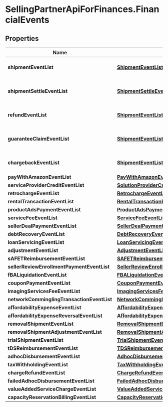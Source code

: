 # SellingPartnerApiForFinances.FinancialEvents

## Properties
Name | Type | Description | Notes
------------ | ------------- | ------------- | -------------
**shipmentEventList** | [**ShipmentEventList**](ShipmentEventList.md) | A list of shipment events. | [optional] 
**shipmentSettleEventList** | [**ShipmentSettleEventList**](ShipmentSettleEventList.md) | A list of Shipment Settle events. | [optional] 
**refundEventList** | [**ShipmentEventList**](ShipmentEventList.md) | A list of refund events. | [optional] 
**guaranteeClaimEventList** | [**ShipmentEventList**](ShipmentEventList.md) | A list of guarantee claim events. | [optional] 
**chargebackEventList** | [**ShipmentEventList**](ShipmentEventList.md) | A list of chargeback events. | [optional] 
**payWithAmazonEventList** | [**PayWithAmazonEventList**](PayWithAmazonEventList.md) |  | [optional] 
**serviceProviderCreditEventList** | [**SolutionProviderCreditEventList**](SolutionProviderCreditEventList.md) |  | [optional] 
**retrochargeEventList** | [**RetrochargeEventList**](RetrochargeEventList.md) |  | [optional] 
**rentalTransactionEventList** | [**RentalTransactionEventList**](RentalTransactionEventList.md) |  | [optional] 
**productAdsPaymentEventList** | [**ProductAdsPaymentEventList**](ProductAdsPaymentEventList.md) |  | [optional] 
**serviceFeeEventList** | [**ServiceFeeEventList**](ServiceFeeEventList.md) |  | [optional] 
**sellerDealPaymentEventList** | [**SellerDealPaymentEventList**](SellerDealPaymentEventList.md) |  | [optional] 
**debtRecoveryEventList** | [**DebtRecoveryEventList**](DebtRecoveryEventList.md) |  | [optional] 
**loanServicingEventList** | [**LoanServicingEventList**](LoanServicingEventList.md) |  | [optional] 
**adjustmentEventList** | [**AdjustmentEventList**](AdjustmentEventList.md) |  | [optional] 
**sAFETReimbursementEventList** | [**SAFETReimbursementEventList**](SAFETReimbursementEventList.md) |  | [optional] 
**sellerReviewEnrollmentPaymentEventList** | [**SellerReviewEnrollmentPaymentEventList**](SellerReviewEnrollmentPaymentEventList.md) |  | [optional] 
**fBALiquidationEventList** | [**FBALiquidationEventList**](FBALiquidationEventList.md) |  | [optional] 
**couponPaymentEventList** | [**CouponPaymentEventList**](CouponPaymentEventList.md) |  | [optional] 
**imagingServicesFeeEventList** | [**ImagingServicesFeeEventList**](ImagingServicesFeeEventList.md) |  | [optional] 
**networkComminglingTransactionEventList** | [**NetworkComminglingTransactionEventList**](NetworkComminglingTransactionEventList.md) |  | [optional] 
**affordabilityExpenseEventList** | [**AffordabilityExpenseEventList**](AffordabilityExpenseEventList.md) |  | [optional] 
**affordabilityExpenseReversalEventList** | [**AffordabilityExpenseEventList**](AffordabilityExpenseEventList.md) |  | [optional] 
**removalShipmentEventList** | [**RemovalShipmentEventList**](RemovalShipmentEventList.md) |  | [optional] 
**removalShipmentAdjustmentEventList** | [**RemovalShipmentAdjustmentEventList**](RemovalShipmentAdjustmentEventList.md) |  | [optional] 
**trialShipmentEventList** | [**TrialShipmentEventList**](TrialShipmentEventList.md) |  | [optional] 
**tDSReimbursementEventList** | [**TDSReimbursementEventList**](TDSReimbursementEventList.md) |  | [optional] 
**adhocDisbursementEventList** | [**AdhocDisbursementEventList**](AdhocDisbursementEventList.md) |  | [optional] 
**taxWithholdingEventList** | [**TaxWithholdingEventList**](TaxWithholdingEventList.md) |  | [optional] 
**chargeRefundEventList** | [**ChargeRefundEventList**](ChargeRefundEventList.md) |  | [optional] 
**failedAdhocDisbursementEventList** | [**FailedAdhocDisbursementEventList**](FailedAdhocDisbursementEventList.md) |  | [optional] 
**valueAddedServiceChargeEventList** | [**ValueAddedServiceChargeEventList**](ValueAddedServiceChargeEventList.md) |  | [optional] 
**capacityReservationBillingEventList** | [**CapacityReservationBillingEventList**](CapacityReservationBillingEventList.md) |  | [optional] 


